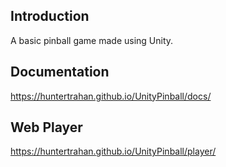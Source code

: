 ## Introduction
A basic pinball game made using Unity.

## Documentation
https://huntertrahan.github.io/UnityPinball/docs/

## Web Player
https://huntertrahan.github.io/UnityPinball/player/
